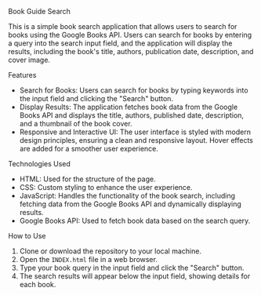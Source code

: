  Book Guide Search

This is a simple book search application that allows users to search for books using the Google Books API. Users can search for books by entering a query into the search input field, and the application will display the results, including the book's title, authors, publication date, description, and cover image.

 Features

- Search for Books: Users can search for books by typing keywords into the input field and clicking the "Search" button.
- Display Results: The application fetches book data from the Google Books API and displays the title, authors, published date, description, and a thumbnail of the book cover.
- Responsive and Interactive UI: The user interface is styled with modern design principles, ensuring a clean and responsive layout. Hover effects are added for a smoother user experience.

Technologies Used

- HTML: Used for the structure of the page.
- CSS: Custom styling to enhance the user experience.
- JavaScript: Handles the functionality of the book search, including fetching data from the Google Books API and dynamically displaying results.
- Google Books API: Used to fetch book data based on the search query.

 How to Use
1. Clone or download the repository to your local machine.
2. Open the `INDEX.html` file in a web browser.
3. Type your book query in the input field and click the "Search" button.
4. The search results will appear below the input field, showing details for each book.

